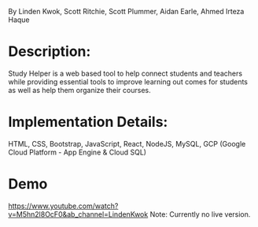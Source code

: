 By Linden Kwok, Scott Ritchie, Scott Plummer, Aidan Earle, Ahmed Irteza Haque

# Description:
Study Helper is a web based tool to help connect students and teachers while providing essential tools to improve learning out comes for students as well as help them organize their courses. 

# Implementation Details: 
HTML, CSS, Bootstrap, JavaScript, React, NodeJS, MySQL, GCP (Google Cloud Platform - App Engine & Cloud SQL)

# Demo
https://www.youtube.com/watch?v=M5hn2l8OcF0&ab_channel=LindenKwok
Note: Currently no live version.
